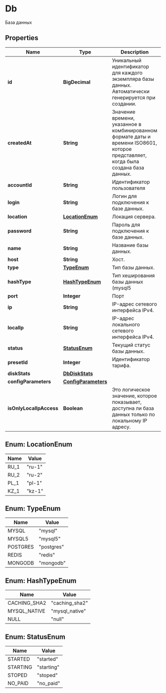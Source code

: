 

# Db

База данных

## Properties

| Name | Type | Description | Notes |
|------------ | ------------- | ------------- | -------------|
|**id** | **BigDecimal** | Уникальный идентификатор для каждого экземпляра базы данных. Автоматически генерируется при создании. |  |
|**createdAt** | **String** | Значение времени, указанное в комбинированном формате даты и времени ISO8601, которое представляет, когда была создана база данных. |  |
|**accountId** | **String** | Идентификатор пользователя |  |
|**login** | **String** | Логин для подключения к базе данных. |  |
|**location** | [**LocationEnum**](#LocationEnum) | Локация сервера. |  [optional] |
|**password** | **String** | Пароль для подключения к базе данных. |  |
|**name** | **String** | Название базы данных. |  |
|**host** | **String** | Хост. |  |
|**type** | [**TypeEnum**](#TypeEnum) | Тип базы данных. |  |
|**hashType** | [**HashTypeEnum**](#HashTypeEnum) | Тип хеширования базы данных (mysql5 | mysql | postgres). |  |
|**port** | **Integer** | Порт |  |
|**ip** | **String** | IP-адрес сетевого интерфейса IPv4. |  |
|**localIp** | **String** | IP-адрес локального сетевого интерфейса IPv4. |  |
|**status** | [**StatusEnum**](#StatusEnum) | Текущий статус базы данных. |  |
|**presetId** | **Integer** | Идентификатор тарифа. |  |
|**diskStats** | [**DbDiskStats**](DbDiskStats.md) |  |  |
|**configParameters** | [**ConfigParameters**](ConfigParameters.md) |  |  |
|**isOnlyLocalIpAccess** | **Boolean** | Это логическое значение, которое показывает, доступна ли база данных только по локальному IP адресу. |  |



## Enum: LocationEnum

| Name | Value |
|---- | -----|
| RU_1 | &quot;ru-1&quot; |
| RU_2 | &quot;ru-2&quot; |
| PL_1 | &quot;pl-1&quot; |
| KZ_1 | &quot;kz-1&quot; |



## Enum: TypeEnum

| Name | Value |
|---- | -----|
| MYSQL | &quot;mysql&quot; |
| MYSQL5 | &quot;mysql5&quot; |
| POSTGRES | &quot;postgres&quot; |
| REDIS | &quot;redis&quot; |
| MONGODB | &quot;mongodb&quot; |



## Enum: HashTypeEnum

| Name | Value |
|---- | -----|
| CACHING_SHA2 | &quot;caching_sha2&quot; |
| MYSQL_NATIVE | &quot;mysql_native&quot; |
| NULL | &quot;null&quot; |



## Enum: StatusEnum

| Name | Value |
|---- | -----|
| STARTED | &quot;started&quot; |
| STARTING | &quot;starting&quot; |
| STOPED | &quot;stoped&quot; |
| NO_PAID | &quot;no_paid&quot; |




